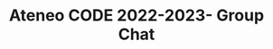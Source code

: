 ---
title: Ateneo CODE 2022-2023- Group Chat
redirect_to: https://m.me/j/AbbdE47MwJb28qHc/
redirect_from: 
  - /CODE2223FBGC
  - /code2223fbgc
---